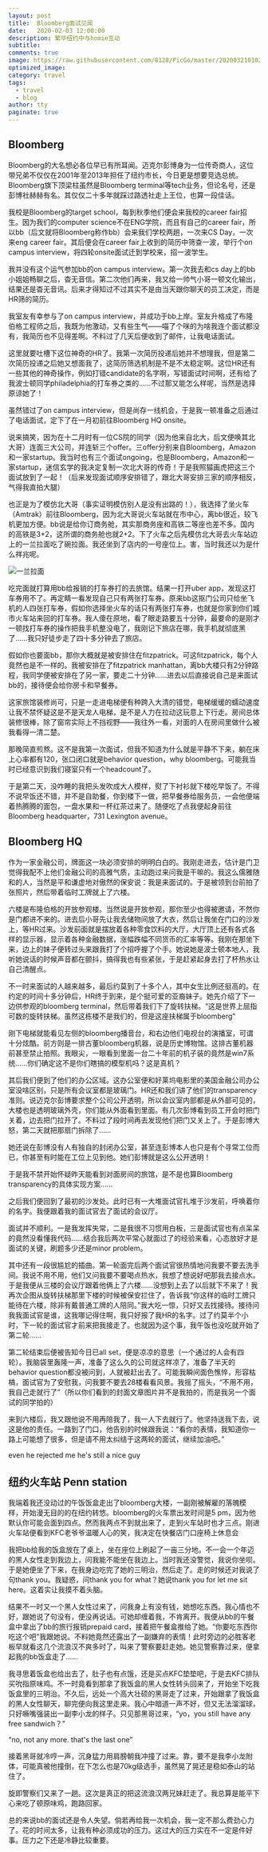 ```yaml
---
layout: post
title:  Bloomberg面试见闻
date:   2020-02-03 12:00:00
description: 繁华纽约中与homie互动
subtitle: 
comments: true
image: https://raw.githubusercontent.com/8128/PicGo/master/20200321010223.png
optimized_image: 
category: travel
tags:
  - travel
  - blog
author: tty
paginate: true
---
```


## Bloomberg

Bloomberg的大名想必各位早已有所耳闻。迈克尔彭博身为一位传奇商人，这位带兄弟不仅仅在2001年至2013年担任了纽约市长，今日更是想要竞选总统。Bloomberg旗下顶梁柱虽然是Bloomberg terminal等tech业务，但论名号，还是彭博社赫赫有名。其仅仅二十多年就踩过路透社走上王位，也算一段佳话。

我校是Bloomberg的target school，每到秋季他们便会来我校的career fair招生。因为我们的computer science不在ENG学院，而且有自己的career fair，所以bb（后文就将Bloomberg称作bb）会来我们学校两趟，一次来CS Day，一次来eng career fair。其后便会在career fair上收到的简历中筛查一波，举行个on campus interview，将四轮onsite面试迁到学校来，招一波学生。

我并没有这个运气参加bb的on campus interview。第一次我去和cs day上的bb小姐姐畅聊之后，杳无音信。第二次他们再来，我又给一帅气小哥一顿文化输出，结果还是杳无音讯。后来才得知过不过其实不是由当天跟你聊天的员工决定，而是HR筛的简历。

我室友有幸参与了on campus interview，并成功于bb上岸。室友升格成了布隆伯格工程师之后，我既为他激动，又有些生气——喵了个咪的为啥我连个面试都没有，我简历也不见得差啊。不料过了几天后便收到了邮件，让我电话面试。

这里就要吐槽下这位神奇的HR了。我第一次简历投递后她并不想理我，但是第二次简历投递之后她又想面我了，这简历筛选机制是不是不太稳定啊。这位HR还有一些其他的神奇操作，例如打错candidate的名字啊，写错面试时间啊，还有给了我波士顿同学philadelphia的打车券之类的……不过那又能怎么样呢，当然是选择原谅她了！

虽然错过了on campus interview，但是尚存一线机会，于是我一顿准备之后通过了电话面试，定下了在一月初前往Bloomberg HQ onsite。

说来搞笑，因为在十二月时有一位CS院的同学（因为他来自北大，后文便唤其北大哥）连面三大公司，并连斩三个offer。三offer分别来自Bloomberg，Amazon和一家startup。我当时也有三个面试ongoing，也是Bloomberg，Amazon和一家startup，迷信玄学的我决定复制一次北大哥的传奇！于是我照猫画虎把这三个面试放到了一起！（后来发现面试顺序安排错了，跟北大哥安排三家的顺序相反，气得我直拍大腿）

也正是为了模仿北大哥（事实证明模仿别人是没有出路的！），我选择了坐火车（Amtrak）前往Bloomberg，因为北大哥说火车站就在市中心，离bb很近，较飞机更加方便。bb说是给你订商务舱，其实那商务座和高铁二等座也差不多。国内的高铁是3+2，这所谓的商务舱也就2+2。下了火车之后先模仿北大哥去火车站边上的一兰拉面吃了碗拉面。我还坐到了店内的一号座位上。害，当时我还以为是什么祥兆呢。

![一兰拉面](https://raw.githubusercontent.com/8128/PicGo/master/20200321010442.png)

吃完面就打算用bb给报销的打车券打的去旅馆。结果一打开uber app，发现这打车券用不了。再定睛一看发现自己只有两张打车券。原来bb这抠门公司只给坐飞机的人四张打车券，假如你选择坐火车的话只有两张打车券，也就是你家到你们城市火车站来回的打车券。我人傻在原地，看了眼走路要五十分钟，最要命的是刚才一顿找打车券的操作把我手机整没电了，我刚记下旅店在哪，我手机就彻底黑了……我只好徒步走了四十多分钟去了旅店。

假如你也要面bb，那你大概就是被安排住在fitzpatrick。可这fitzpatrick，每个人竟然也是不一样的。我被安排在了fitzpatrick manhattan，离bb大楼只有2分钟路程，我同学便被安排在了另一家，要走二十分钟……进去以后直接说自己是来面试bb的，接待便会给你房卡和早餐券。

这家旅馆装修尚可，只是一走进电梯便有种跨入大清的错觉，电梯缓缓的蠕动速度让我不禁怀疑这是不是天龙人电梯，是不是人力在拉动这玩意上下行走。房间总体装修很棒，除了窗帘实际上不挡视野——我往外一看，对面的人在房间里做什么被我看得一清二楚。

那晚简直煎熬。这不是我第一次面试，但我不知道为什么就是平静不下来，躺在床上心率都有120，张口闭口就是behavior question，why bloomberg。可能我当时已经意识到我们寝室只有一个headcount了。

于是第二天，没咋睡的我把头发吹成大人模样，熨了下衬衫就下楼吃早饭了。不得不说早饭还不错，并不是自助餐，你到楼下一做，把早餐券给服务员，一会他便端着热腾腾的面包，一盘水果和一杯红茶过来了。随便吃了点我便起身前往Bloomberg headquarter，731 Lexington avenue。

<!--split-->

## Bloomberg HQ

作为一家金融公司，牌面这一块必须安排的明明白白的。我刚走进去，估计是门卫觉得我配不上他们金融公司的高雅气质，主动跑过来问我是干嘛的。我这么儒雅随和的人，当然是平和谦虚地对傲然的保安说：我是来面试的。于是被领到台前拍了张照片，然后带着临时工牌就上了六楼。

六楼是布隆伯格的开放参观楼。当然说是开放参观，那你至少也得被邀请，不然你是门都进不来的。进去后小哥先让我去储物间放了大衣，然后让我坐在门口的沙发上，等HR过来。沙发前面就是摆放着各种零食饮料的大厅，大厅顶上还有各式各样的显示器，显示着各种金融数据，涨幅跌幅不同货币的汇率等等。我刚在那坐下来，边上的妹子便转过头来跟我打了个招呼握了个手。她说她是波士顿本地人，我听她说话的时候声音都在颤抖，搞得我也有些紧张，于是赶紧起身去打了杯热水让自己清醒点。

不一时来面试的人越来越多，最后约莫到了十多个人，其中女生比例还挺高的。在约定的时间十多分钟后，HR终于到来，是个挺可爱的亚裔妹子。她先介绍了下一边供参观的bloomberg terminal，然后带着我们下了旋转扶梯。“这是世界上屈指可数的旋转扶梯。虽然这栋楼不是我们的，但是这座扶梯属于bloomberg”

刚下电梯就能看见左侧的bloomberg播音台，和右边他们电视台的演播室，可谓十分炫酷。前方则是一排古董bloomberg机器，说是历史博物馆。这排古董机器前甚至禁止拍照。我眼尖，一眼看到里面一台二十年前的机子装的竟然是win7系统……你们确定这不是你们瞎搞的模型机吗？这是真机？

其后我们便到了他们的办公区域。这办公室便和好莱坞电影里的美国金融公司办公室没啥区别，只是所有会议室都是玻璃门。HR还和我们讲了他们的transparency准则。说迈克尔彭博要求整个公司公开透明，所以会议室内部都是从外部可见的，大楼也是透明玻璃外壳，你们能从外面看到里面。有几次彭博看到员工开会时把门关着，边去把门拉开了。不料过了段时间再去发现他们把门又关上了。于是彭博大怒，第二天就把那扇门拆除了……

她还说在彭博没有人有独自的封闭办公室，甚至连彭博本人也只是有个寻常工位而已，你甚至有时能在工位上见到他。她们彭博就是这么公开透明！

于是我不禁开始怀疑昨天能看到对面房间的旅馆，是不是也算Bloomberg transparency的具体实现方案……

之后我们便回到了最初的沙发处。此时已有一大堆面试官扎堆于沙发前，呼唤着你的名字。我便跟着我的面试官去了面试的会议厅。

面试并不顺利。一是我发挥失常，二是我很不习惯用白板，三是面试官也有点呆呆的竟然没看懂我代码……结合我后两次平常心就面过了的经验来看，心态放好才是面试的关键，刷题多少还是minor problem。

其中还有一段很尴尬的插曲。第一轮面完后两个面试官很热情地问我要不要去洗手间。我说不用不用，他们又问我要不要喝点热水，我想了想说好吧那我去接点水。于是我便从三楼的会议厅跟着他俩上了六楼……没想到上去了以后就下不来了！我再次企图从旋转扶梯那里下楼的时候被保安拦住了，告诉我“你这样的临时工牌只能待在六楼，除非有戴普通工牌的人陪同。”我大吃一惊，只好又去找接待。接待问我我面试官是谁，这我哪记得住啊，我只好报了我HR的名字。过了约莫半个小时，下一轮的面试官才前来把我接走了。也就因为这个事，我午饭也没吃就开始了第二轮……

第二轮结束后便被告知今日已all set，便是凉凉的意思（一个通过的人会有四轮）。我脑袋里轰隆一声，准备了这么久的公司就这样凉了，准备了半天的behavior question都没被问到，人就被赶出去了。可能我瞬间面色憔悴，形容枯槁，面试官为了安慰我，问我要不要去28楼看看风景。我摇了摇头，“不用不用，我自己走就行了”（所以你们看到的封面文章图片并不是我拍的，而是我另一个面试的同学拍的）

来到六楼后，我又跟他说不用再陪我了，我一人下去就行了。他坚持送我下去，说这是他的责任。一路到了门口，他告别的时候跟我说：“看你的表情，我知道你一路上可能想了很多，但是请不用太纠结于这两轮的面试，继续加油吧。”

even he rejected me he's still a nice guy 

## 纽约火车站 Penn station

我端着我还没动过的午饭饭盒走出了bloomberg大楼，一副刚被解雇的落魄模样，开始漫无目的的在纽约转悠。bloomberg的火车票出发时间是5 pm，因为他默认你可能会面到四点。然而我两点不到就出来了，走到火车站时也才三点。刚进火车站便看到KFC老爷爷温暖人心的笑，我决定在快餐店门口座椅上休息会

我把bb给我的饭盒放在了桌上，坐在座位上刷起了一亩三分地。不一会一个年迈的黑人女性走到我边上，问我能不能坐在我边上。当时我还没警觉，我说你坐呗。于是她便坐了下来，在我身边吃完了她的三明治，然后走了。走的时候还对我说了句thank you。我疑惑，问thank you for what？她说thank you for let me sit here。这着实让我摸不着头脑。

结果不一时又一个黑人女性过来了，问我身上有没有钱，她想吃东西。我心情也不好，跟她说了句没有，便没再说话。可她却缠着我，不肯离开。我便从bb的午餐盒中拿出了bb的旅行报销prepaid card，接着把午餐盒推给了她。“你要吃东西你吃这个吧”我跟她说。不料她竟然还露出了一副嫌弃的表情！此时旁边的必胜客老板早就看这几个流浪汉不爽多时了，叫来了警察要赶走她。她见警察靠过来，便拿起我的bb饭盒走了……

我寻思着饭盒也给出去了，肚子也有点饿，还是买点KFC垫垫吧，于是去KFC排队买吮指原味鸡。不一时竟看到那拿了我饭盒的黑人女性转头回来了，开始坐下吃我饭盒里的三明治。不久后，远处一个高大壮硕的黑哥走了过来，开始跟拿了我饭盒的黑人女性聊天，聊完便向我这里走来。我心中暗道一声不好，但又无法溜溜球，只好噘嘴强装出一副李小龙的样子。只见那黑哥过来，“yo，you still have any free sandwich？”

“no, not any more. that's the last one”

接着黑哥就冷哼一声，沉身猛力用肩膀朝我冲撞了过来。靠，要不是我李小龙附体，可能真被他撞倒，在下怎么也是70kg级选手，虽然晃了晃还是稳如泰山的站住了。

旋即警察们又来了一趟。这次是真正的把这流浪汉两兄妹赶走了。我总算是能平下心来吃了顿原味鸡，跑路回家。

总的来说bb的面试还是令人失望。倘若再给我一次机会，我一定不那么费劲心力了。花的时间太多，让我有种必须成功的压力。这过大的压力实在不一定是件好事。压力之下还是冷静比较重要。